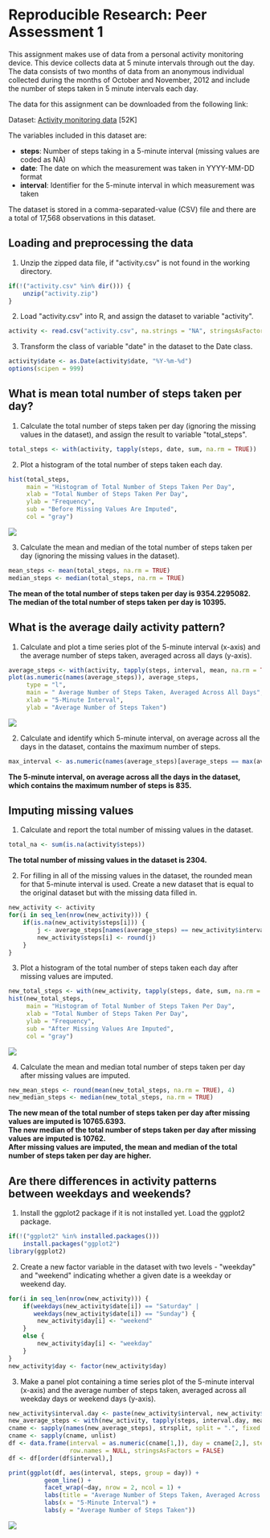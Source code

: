 # Reproducible Research: Peer Assessment 1

This assignment makes use of data from a personal activity monitoring device. This device collects data at 5 minute intervals through out the day. The data consists of two months of data from an anonymous individual collected during the months of October and November, 2012 and include the number of steps taken in 5 minute intervals each day.

The data for this assignment can be downloaded from the following link:

Dataset: [Activity monitoring data](https://d396qusza40orc.cloudfront.net/repdata%2Fdata%2Factivity.zip) [52K]

The variables included in this dataset are:

- **steps**: Number of steps taking in a 5-minute interval (missing values are coded as NA)
- **date**: The date on which the measurement was taken in YYYY-MM-DD format
- **interval**: Identifier for the 5-minute interval in which measurement was taken

The dataset is stored in a comma-separated-value (CSV) file and there are a total of 17,568 observations in this dataset.

## Loading and preprocessing the data

1. Unzip the zipped data file, if "activity.csv" is not found in the working directory.


```r
if(!("activity.csv" %in% dir())) {
    unzip("activity.zip")
}
```

2. Load "activity.csv" into R, and assign the dataset to variable "activity".


```r
activity <- read.csv("activity.csv", na.strings = "NA", stringsAsFactors = FALSE)
```

3. Transform the class of variable "date" in the dataset to the Date class.


```r
activity$date <- as.Date(activity$date, "%Y-%m-%d")
options(scipen = 999)
```

## What is mean total number of steps taken per day?

1. Calculate the total number of steps taken per day (ignoring the missing values in the dataset), and assign the result to variable "total_steps".


```r
total_steps <- with(activity, tapply(steps, date, sum, na.rm = TRUE))
```

2. Plot a histogram of the total number of steps taken each day.


```r
hist(total_steps,
     main = "Histogram of Total Number of Steps Taken Per Day",
     xlab = "Total Number of Steps Taken Per Day",
     ylab = "Frequency",
     sub = "Before Missing Values Are Imputed",
     col = "gray")
```

![](PA1_template_files/figure-html/hist_before_impute-1.png)<!-- -->

3. Calculate the mean and median of the total number of steps taken per day (ignoring the missing values in the dataset).


```r
mean_steps <- mean(total_steps, na.rm = TRUE)
median_steps <- median(total_steps, na.rm = TRUE)
```

**The mean of the total number of steps taken per day is 9354.2295082.**  
**The median of the total number of steps taken per day is 10395.**

## What is the average daily activity pattern?

1. Calculate and plot a time series plot of the 5-minute interval (x-axis) and the average number of steps taken, averaged across all days (y-axis).


```r
average_steps <- with(activity, tapply(steps, interval, mean, na.rm = TRUE))
plot(as.numeric(names(average_steps)), average_steps,
     type = "l",
     main = " Average Number of Steps Taken, Averaged Across All Days",
     xlab = "5-Minute Interval",
     ylab = "Average Number of Steps Taken")
```

![](PA1_template_files/figure-html/plot_interval_steps-1.png)<!-- -->

2. Calculate and identify which 5-minute interval, on average across all the days in the dataset, contains the maximum number of steps.


```r
max_interval <- as.numeric(names(average_steps)[average_steps == max(average_steps)])
```

**The 5-minute interval, on average across all the days in the dataset, which contains the maximum number of steps is 835.**

## Imputing missing values

1. Calculate and report the total number of missing values in the dataset.


```r
total_na <- sum(is.na(activity$steps))
```

**The total number of missing values in the dataset is 2304.**

2. For filling in all of the missing values in the dataset, the rounded mean for that 5-minute interval is used. Create a new dataset that is equal to the original dataset but with the missing data filled in.


```r
new_activity <- activity
for(i in seq_len(nrow(new_activity))) {
    if(is.na(new_activity$steps[i])) {
        j <- average_steps[names(average_steps) == new_activity$interval[i]]
        new_activity$steps[i] <- round(j)
    }
}
```

3. Plot a histogram of the total number of steps taken each day after missing values are imputed.


```r
new_total_steps <- with(new_activity, tapply(steps, date, sum, na.rm = TRUE))
hist(new_total_steps,
     main = "Histogram of Total Number of Steps Taken Per Day",
     xlab = "Total Number of Steps Taken Per Day",
     ylab = "Frequency",
     sub = "After Missing Values Are Imputed",
     col = "gray")
```

![](PA1_template_files/figure-html/hist_after_impute-1.png)<!-- -->

4. Calculate the mean and median total number of steps taken per day after missing values are imputed.


```r
new_mean_steps <- round(mean(new_total_steps, na.rm = TRUE), 4)
new_median_steps <- median(new_total_steps, na.rm = TRUE)
```

**The new mean of the total number of steps taken per day after missing values are imputed is 10765.6393.**  
**The new median of the total number of steps taken per day after missing values are imputed is 10762.**  
**After missing values are imputed, the mean and median of the total number of steps taken per day are higher.**

## Are there differences in activity patterns between weekdays and weekends?

1. Install the ggplot2 package if it is not installed yet. Load the ggplot2 package.


```r
if(!("ggplot2" %in% installed.packages()))
    install.packages("ggplot2")
library(ggplot2)
```

2. Create a new factor variable in the dataset with two levels - "weekday" and "weekend" indicating whether a given date is a weekday or weekend day.


```r
for(i in seq_len(nrow(new_activity))) {
    if(weekdays(new_activity$date[i]) == "Saturday" |
       weekdays(new_activity$date[i]) == "Sunday") {
        new_activity$day[i] <- "weekend"
    }
    else {
        new_activity$day[i] <- "weekday"
    }
}
new_activity$day <- factor(new_activity$day)
```

3. Make a panel plot containing a time series plot of the 5-minute interval (x-axis) and the average number of steps taken, averaged across all weekday days or weekend days (y-axis).


```r
new_activity$interval.day <- paste(new_activity$interval, new_activity$day, sep = ".")
new_average_steps <- with(new_activity, tapply(steps, interval.day, mean, na.rm = TRUE))
cname <- sapply(names(new_average_steps), strsplit, split = ".", fixed = TRUE)
cname <- sapply(cname, unlist)
df <- data.frame(interval = as.numeric(cname[1,]), day = cname[2,], steps = new_average_steps,
                 row.names = NULL, stringsAsFactors = FALSE)
df <- df[order(df$interval),]

print(ggplot(df, aes(interval, steps, group = day)) +
          geom_line() +
          facet_wrap(~day, nrow = 2, ncol = 1) +
          labs(title = "Average Number of Steps Taken, Averaged Across All Days") +
          labs(x = "5-Minute Interval") +
          labs(y = "Average Number of Steps Taken"))
```

![](PA1_template_files/figure-html/plot_interval_steps_weekday-1.png)<!-- -->

